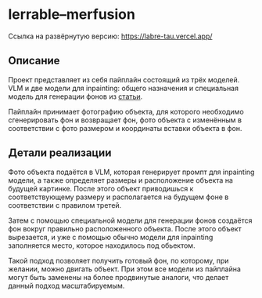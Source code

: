 # lerrable–merfusion 

Ссылка на развёрнутую версию: https://labre-tau.vercel.app/

## Описание

Проект представляет из себя пайплайн состоящий из трёх моделей. VLM и две модели для inpainting: общего назначения и специальная модель для генерации фонов из [статьи](https://huggingface.co/yahoo-inc/photo-background-generation).

Пайплайн принимает фотографию объекта, для которого необходимо сгенерировать фон и возвращает фон, фото объекта с изменённым в соответствии с фото размером и координаты вставки объекта в фон.

## Детали реализации

Фото объекта подаётся в VLM, которая генерирует промпт для inpainting модели, а также определяет размеры и расположение объекта на будущей картинке. После этого объект приводишься к соответствующему размеру и располагается на будущем фоне в соответствии с правилом третей.

Затем с помощью специальной модели для генерации фонов создаётся фон вокруг правильно расположенного объекта. После этого объект вырезается, и уже с помощью обычно модели для inpainting заполняется место, которое находилось под обьектом.

Такой подход позволяет получить готовый фон, по которому, при желании, можно двигать объект. При этом все модели из пайплайна могут быть заменены на более продвинутые аналоги, что делает данный подход масштабируемым.
